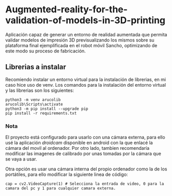# Augmented-reality-for-the-validation-of-models-in-3D-printing

Aplicación capaz de generar un entorno de realidad aumentada que permita validar modelos de impresión 3D previsualizando los mismos sobre su plataforma final ejemplificada en el robot móvil Sancho, optimizando de este modo su proceso de fabricación.

## Librerias a instalar 

Recomiendo instalar un entorno virtual para la instalación de librerias, en mi caso hice uso de venv.
Los comandos para la instalación del entorno virtual y las librerias son los siguientes:
```
python3 -m venv arucolib
arucolib\Scripts\activate  
python3 -m pip install --upgrade pip
pip install -r requirements.txt
```

### Nota
El proyecto está configurado para usarlo con una cámara externa, para ello usé la aplicación *droidcam* disponible en android con la que enlacé la cámara del movil al ordenador. Por otro lado, tambien recomendaría modificar las imagenes de calibrado por unas tomadas por la cámara que se vaya a usar.

Otra opción es usar una cámara interna del propio ordenador como la de los portátiles, para ello modificar la siguiente linea de código:
```
cap = cv2.VideoCapture(1) # Selecciona la entrada de video, 0 para la camara del pc y 1 para cualquier camara externa.
```
